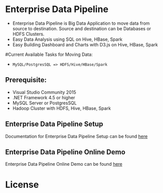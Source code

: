 # Enterprise Data Pipeline
- Enterprise Data Pipeline is Big Data Application to move data from source to destination. Source and destination can be Databases or HDFS Clusters.
- Easy Data Analysis using SQL on Hive, HBase, Spark
- Easy Building Dashboard and Charts with D3.js on Hive, HBase, Spark


#Current Available Tasks for Moving Data:
- ```MySQL/PostgresSQL => HDFS/Hive/HBase/Spark```

## Prerequisite:
- Visual Studio Community 2015
- .NET Framework 4.5 or higher
- MySQL Server or PostgresSQL
- Hadoop Cluster with HDFS, Hive, HBase, Spark


## Enterprise Data Pipeline Setup
Documentation for Enterprise Data Pipeline Setup can be found [here]()


## Enterprise Data Pipeline Online Demo 
Enterprise Data Pipeline Online Demo can be found [here](http://142.0.252.93/sv4udatapipeline)


# License
